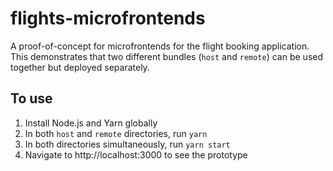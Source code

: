 # flights-microfrontends

A proof-of-concept for microfrontends for the flight booking application. This demonstrates that two different bundles (`host` and `remote`) can be used together but deployed separately.

## To use
1. Install Node.js and Yarn globally
1. In both `host` and `remote` directories, run `yarn`
1. In both directories simultaneously, run `yarn start`
1. Navigate to http://localhost:3000 to see the prototype
